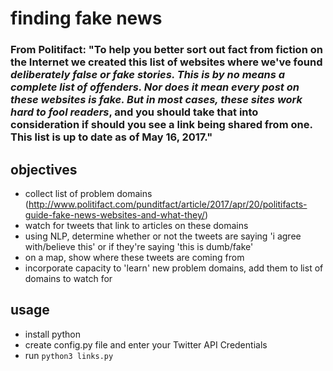 # finding fake news 

### From Politifact: "To help you better sort out fact from fiction on the Internet we created this list of websites where we've found *deliberately false or fake stories. This is by no means a complete list of offenders. Nor does it mean every post on these websites is fake. But in most cases, these sites work hard to fool readers*, and you should take that into consideration if should you see a link being shared from one. This list is up to date as of May 16, 2017."

## objectives

* collect list of problem domains (http://www.politifact.com/punditfact/article/2017/apr/20/politifacts-guide-fake-news-websites-and-what-they/)
* watch for tweets that link to articles on these domains
* using NLP, determine whether or not the tweets are saying 'i agree with/believe this' or if they're saying 'this is dumb/fake'
* on a map, show where these tweets are coming from
* incorporate capacity to 'learn' new problem domains, add them to list of domains to watch for

## usage

* install python
* create config.py file and enter your Twitter API Credentials
* run `python3 links.py`
